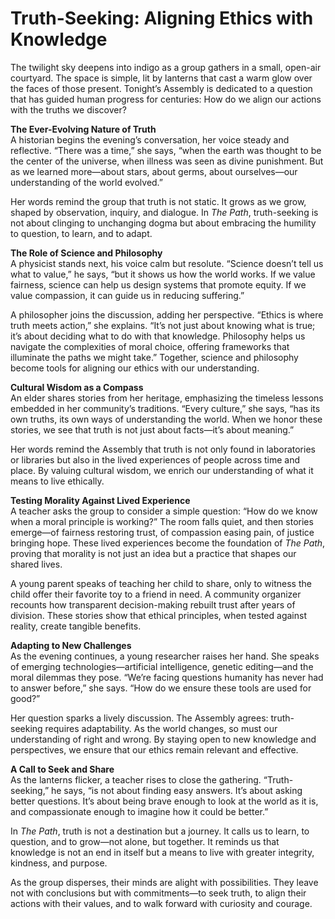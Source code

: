 
# Truth-Seeking: Aligning Ethics with Knowledge

The twilight sky deepens into indigo as a group gathers in a small, open-air courtyard. The space is simple, lit by lanterns that cast a warm glow over the faces of those present. Tonight’s Assembly is dedicated to a question that has guided human progress for centuries: How do we align our actions with the truths we discover?

**The Ever-Evolving Nature of Truth**  
A historian begins the evening’s conversation, her voice steady and reflective. “There was a time,” she says, “when the earth was thought to be the center of the universe, when illness was seen as divine punishment. But as we learned more—about stars, about germs, about ourselves—our understanding of the world evolved.”

Her words remind the group that truth is not static. It grows as we grow, shaped by observation, inquiry, and dialogue. In *The Path*, truth-seeking is not about clinging to unchanging dogma but about embracing the humility to question, to learn, and to adapt.

**The Role of Science and Philosophy**  
A physicist stands next, his voice calm but resolute. “Science doesn’t tell us what to value,” he says, “but it shows us how the world works. If we value fairness, science can help us design systems that promote equity. If we value compassion, it can guide us in reducing suffering.”

A philosopher joins the discussion, adding her perspective. “Ethics is where truth meets action,” she explains. “It’s not just about knowing what is true; it’s about deciding what to do with that knowledge. Philosophy helps us navigate the complexities of moral choice, offering frameworks that illuminate the paths we might take.” Together, science and philosophy become tools for aligning our ethics with our understanding.

**Cultural Wisdom as a Compass**  
An elder shares stories from her heritage, emphasizing the timeless lessons embedded in her community’s traditions. “Every culture,” she says, “has its own truths, its own ways of understanding the world. When we honor these stories, we see that truth is not just about facts—it’s about meaning.”

Her words remind the Assembly that truth is not only found in laboratories or libraries but also in the lived experiences of people across time and place. By valuing cultural wisdom, we enrich our understanding of what it means to live ethically.

**Testing Morality Against Lived Experience**  
A teacher asks the group to consider a simple question: “How do we know when a moral principle is working?” The room falls quiet, and then stories emerge—of fairness restoring trust, of compassion easing pain, of justice bringing hope. These lived experiences become the foundation of *The Path*, proving that morality is not just an idea but a practice that shapes our shared lives.

A young parent speaks of teaching her child to share, only to witness the child offer their favorite toy to a friend in need. A community organizer recounts how transparent decision-making rebuilt trust after years of division. These stories show that ethical principles, when tested against reality, create tangible benefits.

**Adapting to New Challenges**  
As the evening continues, a young researcher raises her hand. She speaks of emerging technologies—artificial intelligence, genetic editing—and the moral dilemmas they pose. “We’re facing questions humanity has never had to answer before,” she says. “How do we ensure these tools are used for good?”

Her question sparks a lively discussion. The Assembly agrees: truth-seeking requires adaptability. As the world changes, so must our understanding of right and wrong. By staying open to new knowledge and perspectives, we ensure that our ethics remain relevant and effective.

**A Call to Seek and Share**  
As the lanterns flicker, a teacher rises to close the gathering. “Truth-seeking,” he says, “is not about finding easy answers. It’s about asking better questions. It’s about being brave enough to look at the world as it is, and compassionate enough to imagine how it could be better.”

In *The Path*, truth is not a destination but a journey. It calls us to learn, to question, and to grow—not alone, but together. It reminds us that knowledge is not an end in itself but a means to live with greater integrity, kindness, and purpose.

As the group disperses, their minds are alight with possibilities. They leave not with conclusions but with commitments—to seek truth, to align their actions with their values, and to walk forward with curiosity and courage.

